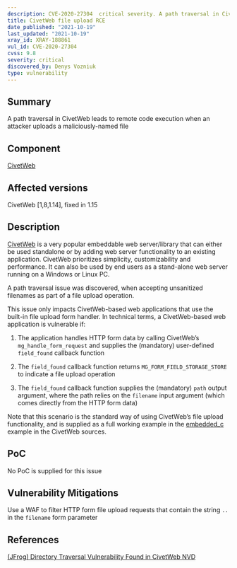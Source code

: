 ```yaml
---
description: CVE-2020-27304  critical severity. A path traversal in CivetWeb leads to remote code execution when an attacker uploads a maliciously-named file
title: CivetWeb file upload RCE
date_published: "2021-10-19"
last_updated: "2021-10-19"
xray_id: XRAY-188861
vul_id: CVE-2020-27304
cvss: 9.8
severity: critical
discovered_by: Denys Vozniuk
type: vulnerability
---
```

## Summary
A path traversal in CivetWeb leads to remote code execution when an attacker uploads a maliciously-named file

## Component

[CivetWeb](https://github.com/civetweb/civetweb)

## Affected versions

CivetWeb [1,8,1.14], fixed in 1.15

## Description

[CivetWeb](https://github.com/civetweb/civetweb) is a very popular embeddable web server/library that can either be used standalone or by adding web server functionality to an existing application. CivetWeb prioritizes simplicity, customizability and performance. It can also be used by end users as a stand-alone web server running on a Windows or Linux PC.

A path traversal issue was discovered, when accepting unsanitized filenames as part of a file upload operation.

This issue only impacts CivetWeb-based web applications that use the built-in file upload form handler.
In technical terms, a CivetWeb-based web application is vulnerable if:

1. The application handles HTTP form data by calling CivetWeb’s
`mg_handle_form_request` and supplies the (mandatory) user-defined
`field_found` callback function

2. The `field_found` callback function returns `MG_FORM_FIELD_STORAGE_STORE` to indicate a file upload operation

3. The `field_found` callback function supplies the (mandatory) `path` output argument, where the path relies on the `filename` input argument (which comes directly from the HTTP form data)

Note that this scenario is the standard way of using CivetWeb’s file upload functionality, and is supplied as a full working example in the [embedded_c](https://github.com/civetweb/civetweb/blob/0a39165041fd3f060187914e869eeaa78f864d0f/examples/embedded_c/embedded_c.c) example in the CivetWeb sources.

## PoC

No PoC is supplied for this issue

## Vulnerability Mitigations

Use a WAF to filter HTTP form file upload requests that contain the string `..` in the `filename` form parameter

## References

[(JFrog) Directory Traversal Vulnerability Found in CivetWeb ](https://jfrog.com/blog/cve-2020-27304-rce-via-directory-traversal-in-civetweb-http-server/)
[NVD](https://nvd.nist.gov/vuln/detail/CVE-2020-27304)